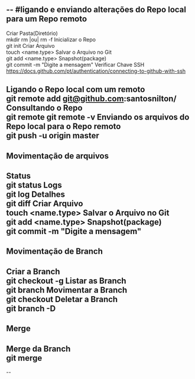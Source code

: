 --
#ligando e enviando alterações do Repo local para um Repo remoto 
--
Criar Pasta(Diretório)
<br>
	mkdir <name>
		rm <name> |ou| rm -f <name>
Inicializar o Repo
<br>
	git init
Criar Arquivo
<br>
	touch <name.type>
Salvar o Arquivo no Git
<br>
	git add <name.type>
Snapshot(package)
<br>
	git commit -m "Digite a mensagem"
Verificar Chave SSH
<br>
	https://docs.github.com/pt/authentication/connecting-to-github-with-ssh

Ligando o Repo local com um remoto
<br>
	git remote add <origin> git@github.com:santosnilton/<name>
Consultando o Repo
<br>
	git remote
	git remote -v
Enviando os arquivos do Repo local para o Repo remoto
<br>
	git push -u origin master
--
Movimentação de arquivos
--
Status
<br>
	git status
Logs
<br>
	git log
Detalhes
<br>
	git diff
Criar Arquivo
<br>
	touch <name.type>
Salvar o Arquivo no Git
<br>
	git add <name.type>
Snapshot(package)
<br>
	git commit -m "Digite a mensagem"
--
Movimentação de Branch
--
Criar a Branch
<br>
	git checkout -g <name>
Listar as Branch
<br>
	git branch
Movimentar a Branch
<br>
	git checkout <name>
Deletar a Branch
<br>
	git branch -D <name>
--
Merge
--
Merge da Branch
<br>
	git merge <nome>
--
--
